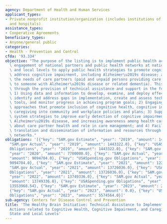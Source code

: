 ```yaml
---
agency: Department of Health and Human Services
applicant_types:
- Private nonprofit institution/organization (includes institutions of higher education
  and hospitals)
assistance_types:
- Cooperative Agreements
beneficiary_types:
- Anyone/general public
categories:
- Health - Prevention and Control
cfda: '93.334'
objective: "The purpose of the listing is to implement public health actions through\
  \ engagement of national partners and public health networks at national, state\
  \ and local levels to apply public health strategies to promote cognitive health;\
  \ address cognitive impairment, including Alzheimer\u2019s disease; and support\
  \ the needs of care partners (paid and unpaid persons providing care or assistance\
  \ to someone with Alzheimer\u2019s disease or related dementia). This will be accomplished\
  \ through the provision of technical assistance and support in the following areas:\
  \ 1) Using data and information to develop, examine, and deploy effective strategies,\
  \ identify and address gaps in implementation, create and assess technical assistance\
  \ tools, and monitor progress in achieving program goals; 2) Engaging in environmental\
  \ approaches that promote inclusion of cognitive health, cognitive impairment and\
  \ caregiving into community and workplace policies and plans; 3) Supporting health\
  \ system strategies to improve early detection of cognitive impairment, including\
  \ Alzheimer\u2019s disease, and increasing awareness among health care providers\
  \ about care partner health and role in care management; and 4) Facilitating the\
  \ translation and dissemination of information and resources through public health\
  \ networks."
obligations: '[{"key": "SAM.gov Estimate", "year": "2019", "amount": 1443322.0}, {"key":
  "SAM.gov Actual", "year": "2019", "amount": 1443322.0}, {"key": "USASpending.gov
  Obligations", "year": "2019", "amount": 1443322.0}, {"key": "SAM.gov Estimate",
  "year": "2020", "amount": 7700000.0}, {"key": "SAM.gov Actual", "year": "2020",
  "amount": 9094704.0}, {"key": "USASpending.gov Obligations", "year": "2020", "amount":
  9094704.0}, {"key": "SAM.gov Estimate", "year": "2021", "amount": 12233794.0}, {"key":
  "SAM.gov Actual", "year": "2021", "amount": 13726036.0}, {"key": "USASpending.gov
  Obligations", "year": "2021", "amount": 13726036.0}, {"key": "SAM.gov Estimate",
  "year": "2022", "amount": 13749336.0}, {"key": "SAM.gov Actual", "year": "2022",
  "amount": 13749336.0}, {"key": "USASpending.gov Obligations", "year": "2022", "amount":
  13553968.54}, {"key": "SAM.gov Estimate", "year": "2023", "amount": 22878863.0},
  {"key": "SAM.gov Actual", "year": "2023", "amount": 0.0}, {"key": "USASpending.gov
  Obligations", "year": "2023", "amount": 5574564.0}]'
sub-agency: Centers for Disease Control and Prevention
title: 'The Healthy Brain Initiative: Technical Assistance to Implement Public Health
  Actions related to Cognitive Health, Cognitive Impairment, and Caregiving at the
  State and Local Levels'
---
```

